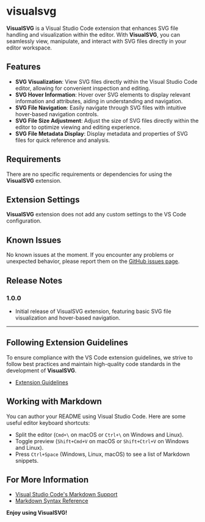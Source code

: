 # visualsvg

**VisualSVG** is a Visual Studio Code extension that enhances SVG file handling and visualization within the editor. With **VisualSVG**, you can seamlessly view, manipulate, and interact with SVG files directly in your editor workspace.

## Features

- **SVG Visualization**: View SVG files directly within the Visual Studio Code editor, allowing for convenient inspection and editing.
- **SVG Hover Information**: Hover over SVG elements to display relevant information and attributes, aiding in understanding and navigation.
- **SVG File Navigation**: Easily navigate through SVG files with intuitive hover-based navigation controls.
- **SVG File Size Adjustment**: Adjust the size of SVG files directly within the editor to optimize viewing and editing experience.
- **SVG File Metadata Display**: Display metadata and properties of SVG files for quick reference and analysis.

## Requirements

There are no specific requirements or dependencies for using the **VisualSVG** extension.

## Extension Settings

**VisualSVG** extension does not add any custom settings to the VS Code configuration.

## Known Issues

No known issues at the moment. If you encounter any problems or unexpected behavior, please report them on the [GitHub issues page](https://github.com/Ragosorio/VisualSVG/issues).

## Release Notes

### 1.0.0

- Initial release of VisualSVG extension, featuring basic SVG file visualization and hover-based navigation.

---

## Following Extension Guidelines

To ensure compliance with the VS Code extension guidelines, we strive to follow best practices and maintain high-quality code standards in the development of **VisualSVG**.

* [Extension Guidelines](https://code.visualstudio.com/api/references/extension-guidelines)

## Working with Markdown

You can author your README using Visual Studio Code. Here are some useful editor keyboard shortcuts:

- Split the editor (`Cmd+\` on macOS or `Ctrl+\` on Windows and Linux).
- Toggle preview (`Shift+Cmd+V` on macOS or `Shift+Ctrl+V` on Windows and Linux).
- Press `Ctrl+Space` (Windows, Linux, macOS) to see a list of Markdown snippets.

## For More Information

- [Visual Studio Code's Markdown Support](http://code.visualstudio.com/docs/languages/markdown)
- [Markdown Syntax Reference](https://help.github.com/articles/markdown-basics/)

**Enjoy using VisualSVG!**